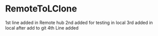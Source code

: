 # RemoteToLClone
1st line added in Remote hub
2nd added for testing in local 
3rd added in local after add to git
4th Line added